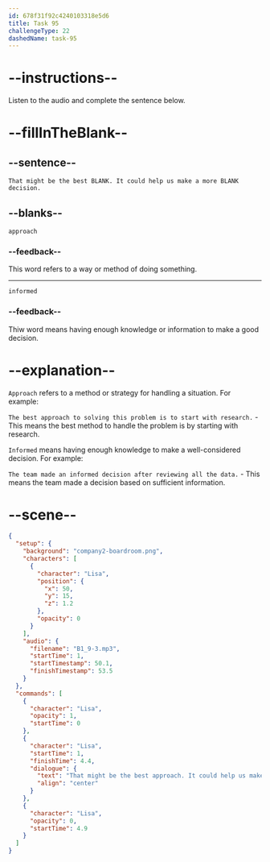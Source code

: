 ```yaml
---
id: 678f31f92c4240103318e5d6
title: Task 95
challengeType: 22
dashedName: task-95
---
```


<!-- (audio) Lisa: That might be the best approach. It could help us make a more informed decision. -->

# --instructions--

Listen to the audio and complete the sentence below.

# --fillInTheBlank--

## --sentence--

`That might be the best BLANK. It could help us make a more BLANK decision.`

## --blanks--

`approach`

### --feedback--

This word refers to a way or method of doing something.

---

`informed`

### --feedback--

Thiw word means having enough knowledge or information to make a good decision.

# --explanation--

`Approach` refers to a method or strategy for handling a situation. For example:

`The best approach to solving this problem is to start with research.` - This means the best method to handle the problem is by starting with research.

`Informed` means having enough knowledge to make a well-considered decision. For example:

`The team made an informed decision after reviewing all the data.` - This means the team made a decision based on sufficient information.

# --scene--

```json
{
  "setup": {
    "background": "company2-boardroom.png",
    "characters": [
      {
        "character": "Lisa",
        "position": {
          "x": 50,
          "y": 15,
          "z": 1.2
        },
        "opacity": 0
      }
    ],
    "audio": {
      "filename": "B1_9-3.mp3",
      "startTime": 1,
      "startTimestamp": 50.1,
      "finishTimestamp": 53.5
    }
  },
  "commands": [
    {
      "character": "Lisa",
      "opacity": 1,
      "startTime": 0
    },
    {
      "character": "Lisa",
      "startTime": 1,
      "finishTime": 4.4,
      "dialogue": {
        "text": "That might be the best approach. It could help us make a more informed decision.",
        "align": "center"
      }
    },
    {
      "character": "Lisa",
      "opacity": 0,
      "startTime": 4.9
    }
  ]
}
```
